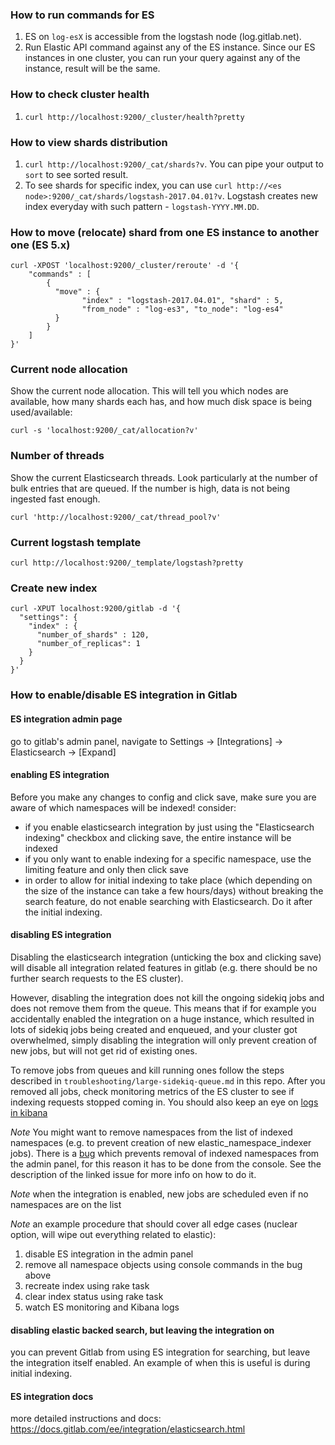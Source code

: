 ### How to run commands for ES

1. ES on `log-esX` is accessible from the logstash node (log.gitlab.net).
1. Run Elastic API command against any of the ES instance. Since our ES instances in one cluster, you can run your query against any of the instance, result will be the same.

### How to check cluster health

1. `curl http://localhost:9200/_cluster/health?pretty`

### How to view shards distribution

1. `curl http://localhost:9200/_cat/shards?v`. You can pipe your output to `sort` to see sorted result.
1. To see shards for specific index, you can use `curl http://<es node>:9200/_cat/shards/logstash-2017.04.01?v`. Logstash creates new index everyday with such pattern - `logstash-YYYY.MM.DD`.

### How to move (relocate) shard from one ES instance to another one (ES 5.x)
```
curl -XPOST 'localhost:9200/_cluster/reroute' -d '{
    "commands" : [
        {
          "move" : {
                "index" : "logstash-2017.04.01", "shard" : 5,
                "from_node" : "log-es3", "to_node": "log-es4"
          }
        }
    ]
}'

```

### Current node allocation

Show the current node allocation. This will tell you which nodes are available, how many shards each has, and how much disk space is being used/available:

```
curl -s 'localhost:9200/_cat/allocation?v'
```

### Number of threads

Show the current Elasticsearch threads. Look particularly at the number of bulk entries that are queued. If the number is high, data is not being ingested fast enough.
```
curl 'http://localhost:9200/_cat/thread_pool?v'
```

### Current logstash template

```
curl http://localhost:9200/_template/logstash?pretty
```

### Create new index

```
curl -XPUT localhost:9200/gitlab -d '{
  "settings": {
    "index" : {
      "number_of_shards" : 120,
      "number_of_replicas": 1
    }
  }
}'
```

### How to enable/disable ES integration in Gitlab

#### ES integration admin page ####

go to gitlab's admin panel, navigate to Settings -> [Integrations] -> Elasticsearch -> [Expand]

#### enabling ES integration ####

Before you make any changes to config and click save, make sure you are aware of which namespaces will be indexed! consider:
- if you enable elasticsearch integration by just using the "Elasticsearch indexing" checkbox and clicking save, the entire instance will be indexed
- if you only want to enable indexing for a specific namespace, use the limiting feature and only then click save
- in order to allow for initial indexing to take place (which depending on the size of the instance can take a few hours/days) without breaking the search feature, do not enable searching with Elasticsearch. Do it after the initial indexing.

#### disabling ES integration ####

Disabling the elasticsearch integration (unticking the box and clicking save) will disable all integration related features in gitlab (e.g. there should be no further search requests to the ES cluster).

However, disabling the integration does not kill the ongoing sidekiq jobs and does not remove them from the queue. This means that if for example you accidentally enabled the integration on a huge instance, which resulted in lots of sidekiq jobs being created and enqueued, and your cluster got overwhelmed, simply disabling the integration will only prevent creation of new jobs, but will not get rid of existing ones.

To remove jobs from queues and kill running ones follow the steps described in `troubleshooting/large-sidekiq-queue.md` in this repo. After you removed all jobs, check monitoring metrics of the ES cluster to see if indexing requests stopped coming in. You should also keep an eye on [logs in kibana](https://log.gitlab.net/app/kibana#/discover?_g=(refreshInterval:(display:Off,pause:!f,value:0),time:(from:now-1h,mode:quick,to:now))&_a=(columns:!(_source),index:AWNAA_n8NDuQHTm2s9ob,interval:auto,query:(query_string:(analyze_wildcard:!t,query:'elastic.*')),sort:!('@timestamp',desc)))

*Note*
You might want to remove namespaces from the list of indexed namespaces (e.g. to prevent creation of new elastic_namespace_indexer jobs). There is a [bug](https://gitlab.com/gitlab-org/gitlab-ee/issues/11225) which prevents removal of indexed namespaces from the admin panel, for this reason it has to be done from the console. See the description of the linked issue for more info on how to do it.

*Note*
when the integration is enabled, new jobs are scheduled even if no namespaces are on the list

*Note*
an example procedure that should cover all edge cases (nuclear option, will wipe out everything related to elastic):
1. disable ES integration in the admin panel
1. remove all namespace objects using console commands in the bug above
1. recreate index using rake task
1. clear index status using rake task
1. watch ES monitoring and Kibana logs

#### disabling elastic backed search, but leaving the integration on ####

you can prevent Gitlab from using ES integration for searching, but leave the integration itself enabled. An example of when this is useful is during initial indexing.

#### ES integration docs ####

more detailed instructions and docs: https://docs.gitlab.com/ee/integration/elasticsearch.html
